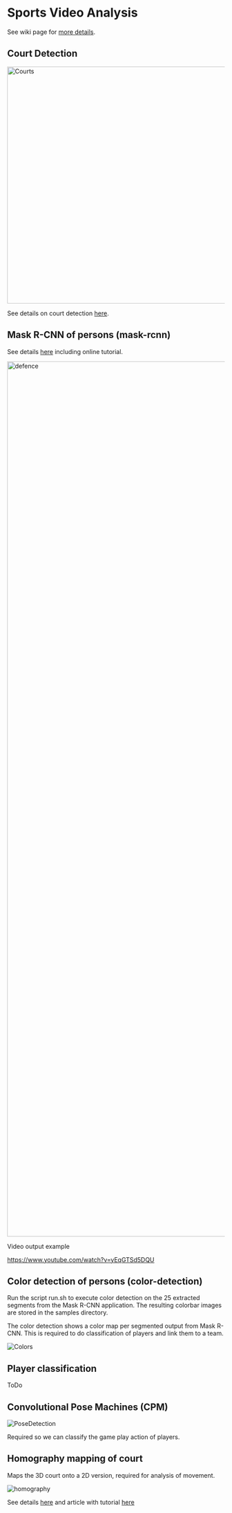 # Sports Video Analysis

See wiki page for [more details](https://github.com/stephanj/basketballVideoAnalysis/wiki).

## Court Detection

<img width="548" alt="Courts" src="https://user-images.githubusercontent.com/179457/71198821-f0e0f400-2294-11ea-8253-3d6ff20fcbf9.png">

See details on court detection [here](https://github.com/stephanj/basketballVideoAnalysis/tree/master/court-detection).

## Mask R-CNN of persons (mask-rcnn)

See details [here](https://github.com/stephanj/basketballVideoAnalysis/tree/master/mask-rcnn) including online tutorial.

[<img width="2025" alt="defence" src="https://user-images.githubusercontent.com/179457/70865878-af81d900-1f62-11ea-85d1-44db19a0f7f3.jpg">](https://www.youtube.com/watch?v=yEqGTSd5DQU)

Video output example

https://www.youtube.com/watch?v=yEqGTSd5DQU

## Color detection of persons (color-detection)

Run the script run.sh to execute color detection on the 25 extracted segments from the Mask R-CNN application.
The resulting colorbar images are stored in the samples directory.

The color detection shows a color map per segmented output from Mask R-CNN.  This is required to do classification of players and link them to a team.

![Colors](https://user-images.githubusercontent.com/179457/71019085-040b8c80-20fa-11ea-8e44-d22759d9352a.jpg)

## Player classification

ToDo 

## Convolutional Pose Machines (CPM) 

![PoseDetection](https://user-images.githubusercontent.com/179457/71200350-23d8b700-2298-11ea-85eb-37b2c8d07b76.png)

Required so we can classify the game play action of players.

## Homography mapping of court

Maps the 3D court onto a 2D version, required for analysis of movement.

![homography](https://user-images.githubusercontent.com/179457/71249581-d0a94780-231d-11ea-9a4c-4382b6755e3f.jpg)

See details [here](https://github.com/stephanj/basketballVideoAnalysis/tree/master/homography-mapping)
and article with tutorial [here](https://github.com/stephanj/basketballVideoAnalysis/tree/master/mini-map-tutorial)

